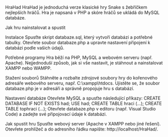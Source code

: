 HraHad
HraHad je jednoduchá verze klasické hry Snake s žebříčkem nejlepších hráčů. Hra je napsaná v PHP a skóre hráčů se ukládá do MySQL databáze.

Jak hru nainstalovat a spustit

Instalace
Spusťte skript databaze.sql, který vytvoří databázi a potřebné tabulky.
Otevřete soubor databaze.php a upravte nastavení připojení k databázi podle vašich údajů.

Potřebné programy
Hra běží na PHP, MySQL a webovém serveru (např. Apache). Nejjednoduší způsob, jak si vše nastavit, je stáhnout a nainstalovat XAMPP nebo WAMPP.

Stažení souborů
Stáhněte a rozbalte zdrojové soubory hry do kořenového adresáře webového serveru, např. C:\xampp\htdocs.
Ujistěte se, že soubor databaze.php je v adresáři a správně propojuje hru s databází.

Nastavení databáze
Otevřete MySQL a spusťte následující příkazy:
CREATE DATABASE IF NOT EXISTS had;
USE had;
CREATE TABLE hraci (...);
CREATE TABLE tophraci (...);
Otevřete databaze.php v editoru (např. Visual Studio Code) a zadejte své připojovací údaje k databázi.

Jak spustit hru
Spusťte webový server (Apache v XAMPP nebo jiné řešení).
Otevřete prohlížeč a do adresního řádku napište: http://localhost/HraHad/.
